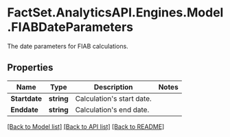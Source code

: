 # FactSet.AnalyticsAPI.Engines.Model.FIABDateParameters
The date parameters for FIAB calculations.

## Properties

Name | Type | Description | Notes
------------ | ------------- | ------------- | -------------
**Startdate** | **string** | Calculation&#39;s start date. | 
**Enddate** | **string** | Calculation&#39;s end date. | 

[[Back to Model list]](../README.md#documentation-for-models) [[Back to API list]](../README.md#documentation-for-api-endpoints) [[Back to README]](../README.md)


